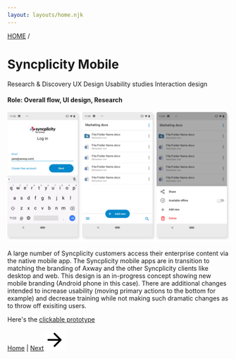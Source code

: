 ```yaml
---
layout: layouts/home.njk
---
```

<a href="/" class="arrows">
HOME</a> /

# Syncplicity Mobile


<div class="bubbles">
<span class="badgeli">
                  Research & Discovery
                </span> 
                   <span class="badgeli">
                  UX Design
                </span> 
                </span> 
                <span class="badgeli">
                  Usability studies
                </span> 
                </span> 
                <span class="badgeli">
                  Interaction design
                </span> 

<h4>Role: Overall flow, UI design, Research</h4>
<img class="port2" src="/img/mobile-design-big.jpg">
<p>A large number of Syncplicity customers access their enterprise content via the native mobile app. The Syncplicity mobile apps are in transition to matching the branding of Axway and the other Syncplicity clients like desktop and web. This design is an in-progress concept showing new mobile branding (Android phone in this case). There are additional changes intended to increase usability (moving primary actions to the bottom for example) and decrease training while not making such dramatic changes as to throw off exisiting users.

Here's the <a href="https://xd.adobe.com/view/433cb756-45a8-43aa-9032-e241da1d9bd5-166f/?fullscreen&hints=off">clickable prototype</a></p>

</div>

<div class="bottom-arrows"><a href="/">Home</a> | <a href="/fastpencil">Next<img class="bottom" src="/img/arrow-right.svg"></a></div>